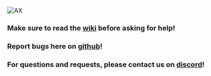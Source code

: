 ![AX](https://github.com/user-attachments/assets/bf03addb-20c6-41a7-bf0e-8abfe2eee3eb)
### Make sure to read the [wiki](https://docs.artillex-studios.com/welcome.html) before asking for help!
### Report bugs here on [github](https://github.com/Artillex-Studios/Issues/issues)!
### For questions and requests, please contact us on [discord](https://dc.artillex-studios.com/)!
